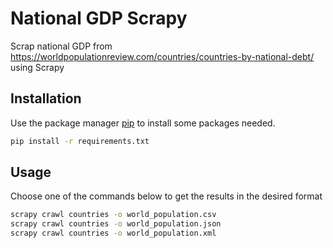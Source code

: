 # National GDP Scrapy

Scrap national GDP from https://worldpopulationreview.com/countries/countries-by-national-debt/ using Scrapy

## Installation

Use the package manager [pip](https://pip.pypa.io/en/stable/) to install some packages needed.

```bash
pip install -r requirements.txt
```

## Usage
Choose one of the commands below to get the results in the desired format

```bash
scrapy crawl countries -o world_population.csv
scrapy crawl countries -o world_population.json
scrapy crawl countries -o world_population.xml
```